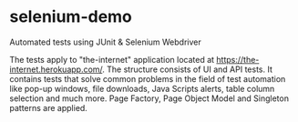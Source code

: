 # selenium-demo
Automated tests using JUnit &amp; Selenium Webdriver

The tests apply to "the-internet" application located at https://the-internet.herokuapp.com/. The structure consists of UI and API tests. It contains tests that solve common problems in the field of test automation like pop-up windows, file downloads, Java Scripts alerts, table column selection and much more. Page Factory, Page Object Model and Singleton patterns are applied.
